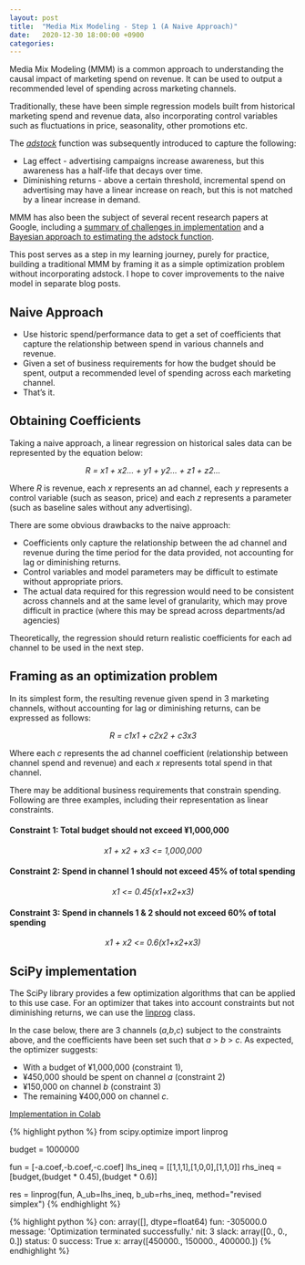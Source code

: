 ```yaml
---
layout: post
title:  "Media Mix Modeling - Step 1 (A Naive Approach)"
date:   2020-12-30 18:00:00 +0900
categories:
---
```


Media Mix Modeling (MMM) is a common approach to understanding the causal impact of marketing spend on revenue. It can be used to output a recommended level of spending across marketing channels.

Traditionally, these have been simple regression models built from historical marketing spend and revenue data, also incorporating control variables such as fluctuations in price, seasonality, other promotions etc.

The [*adstock*](https://en.wikipedia.org/wiki/Advertising_adstock) function was subsequently introduced to capture the following:

- Lag effect - advertising campaigns increase awareness, but this awareness has a half-life that decays over time.
- Diminishing returns - above a certain threshold, incremental spend on advertising may have a linear increase on reach, but this is not matched by a linear increase in demand.

MMM has also been the subject of several recent research papers at Google, including a [summary of challenges in implementation](https://static.googleusercontent.com/media/research.google.com/en//pubs/archive/45998.pdf) and a [Bayesian approach to estimating the adstock function](https://storage.googleapis.com/pub-tools-public-publication-data/pdf/b20467a5c27b86c08cceed56fc72ceadb875184a.pdf).

This post serves as a step in my learning journey, purely for practice, building a traditional MMM by framing it as a simple optimization problem without incorporating adstock. I hope to cover improvements to the naive model in separate blog posts.

## Naive Approach

- Use historic spend/performance data to get a set of coefficients that capture the relationship between spend in various channels and revenue.
- Given a set of business requirements for how the budget should be spent, output a recommended level of spending across each marketing channel.
- That’s it.

## Obtaining Coefficients

Taking a naive approach, a linear regression on historical sales data can be represented by the equation below:

*<center>R = x1 + x2... + y1 + y2... + z1 + z2...</center>*

Where *R* is revenue, each *x* represents an ad channel, each *y* represents a  control variable (such as season, price) and each *z* represents a parameter (such as baseline sales without any advertising).

There are some obvious drawbacks to the naive approach:

- Coefficients only capture the relationship between the ad channel and revenue during the time period for the data provided, not accounting for lag or diminishing returns.
- Control variables and model parameters may be difficult to estimate without appropriate priors.
- The actual data required for this regression would need to be consistent across channels and at the same level of granularity, which may prove difficult in practice (where this may be spread across departments/ad agencies)

Theoretically, the regression should return realistic coefficients for each ad channel to be used in the next step.

## Framing as an optimization problem

In its simplest form, the resulting revenue given spend in 3 marketing channels, without accounting for lag or diminishing returns, can be expressed as follows:

*<center>R = c1x1 + c2x2 + c3x3</center>*

Where each *c* represents the ad channel coefficient (relationship between channel spend and revenue) and each *x* represents total spend in that channel.

There may be additional business requirements that constrain spending. Following are three examples, including their representation as linear constraints.

#### Constraint 1: Total budget should not exceed ¥1,000,000

*<center>x1 + x2 + x3 <= 1,000,000</center>*

#### Constraint 2: Spend in channel 1 should not exceed 45% of total spending

*<center>x1 <= 0.45(x1+x2+x3)</center>*

#### Constraint 3: Spend in channels 1 & 2 should not exceed 60% of total spending

*<center>x1 + x2 <= 0.6(x1+x2+x3)</center>*

## SciPy implementation

The SciPy library provides a few optimization algorithms that can be applied to this use case. For an optimizer that takes into account constraints but not diminishing returns, we can use the [linprog](https://docs.scipy.org/doc/scipy/reference/generated/scipy.optimize.linprog.html) class.

In the case below, there are 3 channels (*a*,*b*,*c*) subject to the constraints above, and the coefficients have been set such that *a* > *b* > *c*. As expected, the optimizer suggests:

- With a budget of ¥1,000,000 (constraint 1),
- ¥450,000 should be spent on channel *a* (constraint 2)
- ¥150,000 on channel *b* (constraint 3)
- The remaining ¥400,000 on channel *c*.

[Implementation in Colab](https://colab.research.google.com/drive/1JB_Gbdp2Tk7Zjc-EZIoZLrk1E6laUcA5?usp=sharing)

{% highlight python %}
from scipy.optimize import linprog

budget = 1000000

fun = [-a.coef,-b.coef,-c.coef]
lhs_ineq = [[1,1,1],[1,0,0],[1,1,0]]
rhs_ineq = [budget,(budget * 0.45),(budget * 0.6)]

res = linprog(fun, A_ub=lhs_ineq, b_ub=rhs_ineq, method="revised simplex")
{% endhighlight %}

{% highlight python %}
con: array([], dtype=float64)
     fun: -305000.0
 message: 'Optimization terminated successfully.'
     nit: 3
   slack: array([0., 0., 0.])
  status: 0
 success: True
       x: array([450000., 150000., 400000.])
{% endhighlight %}
